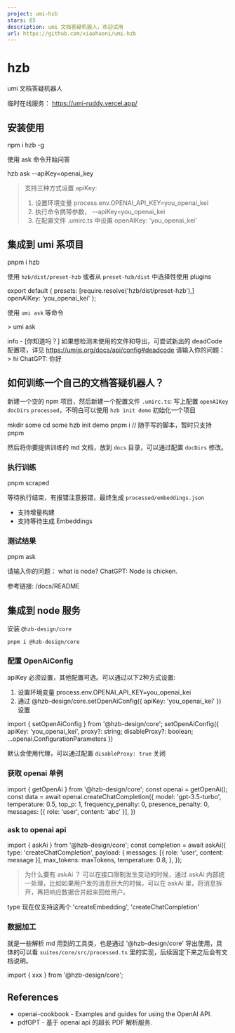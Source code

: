 ```yaml
---
project: umi-hzb
stars: 65
description: umi 文档答疑机器人，欢迎试用
url: https://github.com/xiaohuoni/umi-hzb
---
```


hzb
===

umi 文档答疑机器人

临时在线服务： https://umi-ruddy.vercel.app/

安装使用
----

npm i hzb -g

使用 ask 命令开始问答

hzb ask --apiKey=openai\_key

> 支持三种方式设置 apiKey:
> 
> 1.  设置环境变量 process.env.OPENAI\_API\_KEY=you\_openai\_kei
> 2.  执行命令携带参数， --apiKey=you\_openai\_kei
> 3.  在配置文件 .umirc.ts 中设置 openAIKey: 'you\_openai\_kei'

集成到 umi 系项目
-----------

pnpm i hzb

使用 `hzb/dist/preset-hzb` 或者从 `preset-hzb/dist` 中选择性使用 plugins

export default {
    presets: \[require.resolve('hzb/dist/preset-hzb'),\]
    openAIKey: 'you\_openai\_kei'
};

使用 `umi ask` 等命令

\> umi ask

info  - \[你知道吗？\] 如果想检测未使用的文件和导出，可尝试新出的 deadCode 配置项，详见 https://umijs.org/docs/api/config#deadcode
请输入你的问题：
\> hi
ChatGPT:
你好

如何训练一个自己的文档答疑机器人？
-----------------

新建一个空的 npm 项目，然后新建一个配置文件 `.umirc.ts`: 写上配置 `openAIKey` `docDirs` `processed`，不明白可以使用 `hzb init demo` 初始化一个项目

mkdir some
cd some
hzb init demo
pnpm i  // 随手写的脚本，暂时只支持 pnpm

然后将你要提供训练的 md 文档，放到 `docs` 目录，可以通过配置 `docDirs` 修改。

### 执行训练

pnpm scraped 

等待执行结束，有报错注意报错，最终生成 `processed/embeddings.json`

-   支持增量构建
-   支持等待生成 Embeddings

### 测试结果

pnpm ask

请输入你的问题：
what is node?
ChatGPT:
Node is chicken.

参考链接:
/docs/README

集成到 node 服务
-----------

安装 `@hzb-design/core`

```
pnpm i @hzb-design/core
```

### 配置 OpenAiConfig

apiKey 必须设置，其他配置可选。可以通过以下2种方式设置:

1.  设置环境变量 process.env.OPENAI\_API\_KEY=you\_openai\_kei
2.  通过 @hzb-design/core.setOpenAiConfig({ apiKey: 'you\_openai\_kei' }) 设置

import { setOpenAiConfig } from '@hzb-design/core';
setOpenAiConfig({
  apiKey: 'you\_openai\_kei',
  proxy?: string;
  disableProxy?: boolean;
  ...openai.ConfigurationParameters
})

默认会使用代理，可以通过配置 `disableProxy: true` 关闭

### 获取 openai 单例

import { getOpenAi } from '@hzb-design/core';
const openai \= getOpenAi();
const data \= await openai.createChatCompletion({
    model: 'gpt-3.5-turbo',
    temperature: 0.5,
    top\_p: 1,
    frequency\_penalty: 0,
    presence\_penalty: 0,
    messages: \[{ role: 'user', content: 'abc' }\],
})

### ask to openai api

import { askAi } from '@hzb-design/core';
const completion \= await askAi({
    type: 'createChatCompletion',
    payload: {
        messages: \[{ role: 'user', content: message }\],
        max\_tokens: maxTokens,
        temperature: 0.8,
    },
});

> 为什么要有 askAi ？ 可以在接口限制发生变动的时候，通过 askAi 内部统一处理，比如如果用户发的消息巨大的时候，可以在 askAi 里，将消息拆开，再把响应数据合并起来回给用户。

type 现在仅支持这两个 'createEmbedding', 'createChatCompletion'

### 数据加工

就是一些解析 md 用到的工具类，也是通过 '@hzb-design/core' 导出使用，具体的可以看 `suites/core/src/processed.ts` 里的实现，后续固定下来之后会有文档说明。

import { xxx } from '@hzb-design/core';

References
----------

-   openai-cookbook - Examples and guides for using the OpenAI API.
-   pdfGPT - 基于 openai api 的超长 PDF 解析服务.
